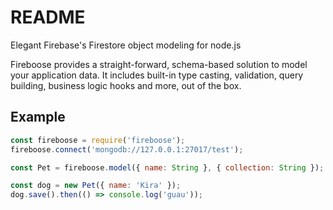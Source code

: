 # README

Elegant Firebase's Firestore object modeling for node.js

Fireboose provides a straight-forward, schema-based solution to model your 
application data. It includes built-in type casting, validation, query 
building, business logic hooks and more, out of the box.

## Example

```js
const fireboose = require('fireboose');
fireboose.connect('mongodb://127.0.0.1:27017/test');

const Pet = fireboose.model({ name: String }, { collection: String });

const dog = new Pet({ name: 'Kira' });
dog.save().then(() => console.log('guau'));
```